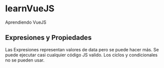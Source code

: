 # learnVueJS
Aprendiendo VueJS

## Expresiones y Propiedades
Las Expresiones representan valores de data pero se puede hacer más. Se puede ejecutar casi cualquier código JS valido.
Los ciclos y condicionales no se pueden usar. 
